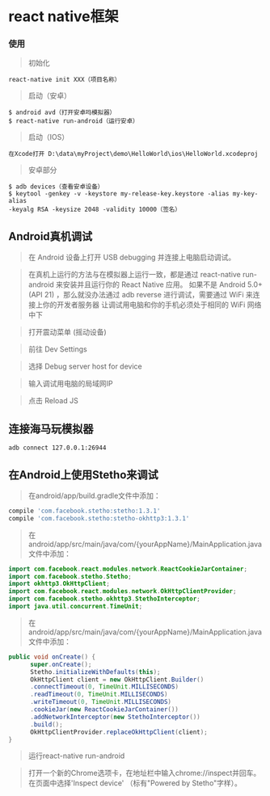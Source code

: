 # react native框架
### 使用
> 初始化

```
react-native init XXX（项目名称）
```
    
> 启动（安卓）
```
$ android avd（打开安卓吗模拟器）
$ react-native run-android（运行安卓）
```

> 启动（IOS）

```
在Xcode打开 D:\data\myProject\demo\HelloWorld\ios\HelloWorld.xcodeproj
```


>安卓部分

```
$ adb devices（查看安卓设备）
$ keytool -genkey -v -keystore my-release-key.keystore -alias my-key-alias
-keyalg RSA -keysize 2048 -validity 10000（签名）
```

## Android真机调试
> 在 Android 设备上打开 USB debugging 并连接上电脑启动调试。

> 在真机上运行的方法与在模拟器上运行一致，都是通过 react-native run-android 来安装并且运行你的 React Native 应用。
如果不是 Android 5.0+ (API 21) ，那么就没办法通过 adb reverse 进行调试，需要通过 WiFi 来连接上你的开发者服务器
让调试用电脑和你的手机必须处于相同的 WiFi 网络中下

> 打开震动菜单 (摇动设备)

> 前往 Dev Settings

> 选择 Debug server host for device

> 输入调试用电脑的局域网IP

> 点击 Reload JS


## 连接海马玩模拟器
```
adb connect 127.0.0.1:26944
```
## 在Android上使用Stetho来调试
> 在android/app/build.gradle文件中添加：

```js
compile 'com.facebook.stetho:stetho:1.3.1'
compile 'com.facebook.stetho:stetho-okhttp3:1.3.1'
```

> 在android/app/src/main/java/com/{yourAppName}/MainApplication.java文件中添加：

```java
import com.facebook.react.modules.network.ReactCookieJarContainer;
import com.facebook.stetho.Stetho;
import okhttp3.OkHttpClient;
import com.facebook.react.modules.network.OkHttpClientProvider;
import com.facebook.stetho.okhttp3.StethoInterceptor;
import java.util.concurrent.TimeUnit;
```

> 在android/app/src/main/java/com/{yourAppName}/MainApplication.java文件中添加：

```java
public void onCreate() {
      super.onCreate();
      Stetho.initializeWithDefaults(this);
      OkHttpClient client = new OkHttpClient.Builder()
      .connectTimeout(0, TimeUnit.MILLISECONDS)
      .readTimeout(0, TimeUnit.MILLISECONDS)
      .writeTimeout(0, TimeUnit.MILLISECONDS)
      .cookieJar(new ReactCookieJarContainer())
      .addNetworkInterceptor(new StethoInterceptor())
      .build();
      OkHttpClientProvider.replaceOkHttpClient(client);
}
```

> 运行react-native run-android

> 打开一个新的Chrome选项卡，在地址栏中输入chrome://inspect并回车。在页面中选择'Inspect device' （标有"Powered by Stetho"字样）。
